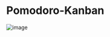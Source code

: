 # Pomodoro-Kanban


![image](https://user-images.githubusercontent.com/17310377/90021496-52564700-dcec-11ea-86b6-3a9c5c81799c.png)
